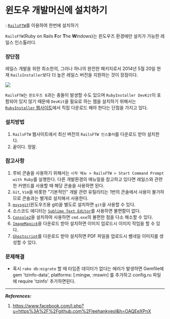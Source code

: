 # 윈도우 개발머신에 설치하기


: [`RailsFTW`](http://railsftw.bryanbibat.net)를 이용하여 한번에 설치하기


`RailsFTW`(Ruby on Rails **F**or **T**he **W**indows)는 윈도우즈 환경에만 설치가 가능한 레일스 인스톨러다.

### 장단점

레일스 개발을 위한 최소한의, 그러나 하나의 완전한 패키지로서 2014년 5월 20일 현재 `RailsInstaller`보다 더 높은 레일스 버전을 지원하는 것이 장점이다.

![](http://i1373.photobucket.com/albums/ag392/rorlab/Photobucket%20Desktop%20-%20RORLAB/rcafe/2014-05-20_12-39-34_zps11cc924b.png)

`RailsFTW`는 `윈도우즈 8`과는 충돌이 발생할 수도 있으며 `RubyInstaller DevKit`이 포함되어 있지 않기 때문에 `DevKit`을 필요로 하는 젬을 설치하기 위해서는 [`RubyInstaller` 웹사이트](http://rubyinstaller.org/add-ons/devkit/)에서 직접 다운로드 해야 한다는 단점을 가지고 있다.

### 설치방법

1. `RailsFTW` 웹사이트에서 최신 버전의 `RailsFTW 인스톨러`를 다운로드 받아 설치한다.
2. 끝이다. 정말.


### 참고사항

1. 루비 콘솔을 사용하기 위해서는 `시작 메뉴 > RailsFTW > Start Command Prompt with Ruby`를 실행한다. 다른 개발환경의 매뉴얼을 참고하고 있다면 레일스와 관련한 커맨드를 사용할 때 해당 콘솔을 사용하면 된다.
2. `Git`, `Vim`을 비롯한 "기본적인" 개발 관련 유틸리티는 1번의 콘솔에서 사용이 불가하므로 콘솔과는 별개로 설치해서 사용한다.
3. [`msysgit`](http://code.google.com/p/msysgit/)(윈도우즈용 git)을 별도로 설치하면 `git`을 사용할 수 있다.
4. 소스코드 에디터는 [`Sublime Text Editor`](http://www.sublimetext.com)를 사용하면 불편함이 없다.
5. [`Console2`](http://sourceforge.net/projects/console/)을 설치하여 사용하면 `cmd.exe`의 불편한 점을 다소 해소할 수 있다.
6. [`ImageMagick`](http://www.imagemagick.org/script/binary-releases.php#windows)을 다운로드 받아 설치하면 이미지 업로드시 이미지 작업을 할 수 있다.
7. [`Ghostscript`](http://www.ghostscript.com/download/gsdnld.html)를 다운로드 받아 설치하면 PDF 파일을 업로드시 쎔네일 이미지를 생성할 수 있다.

### 문제해결

* 혹시 `rake db:migrate` 할 때 타임존 데이터가 없다는 에러가 발생하면 Gemfile에 gem 'tzinfo-data', platforms: [:mingw, :mswin] 를 추가하고 config.ru 파일에 require 'tzinfo' 추가하면된다.

---

_**References:**_

1. https://www.facebook.com/l.php?u=https%3A%2F%2Fgithub.com%2Fleehankyeol&h=OAQEeXPnX



